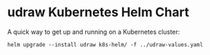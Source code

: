 # udraw Kubernetes Helm Chart

A quick way to get up and running on a Kubernetes cluster:

    helm upgrade --install udraw k8s-helm/ -f ../udraw-values.yaml
